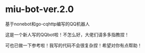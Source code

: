 # miu-bot-ver.2.0
<p>基于nonebot和go-cqhttp编写的QQ机器人</p>
<p>这是一个新人写的QQbot啦！不怎么好，大佬们请多多指教捏！</p>
<p>可也已做一下参考啦！我写的代码不会很复杂捏！希望对你有点帮助！</p>

